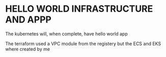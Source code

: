 # HELLO WORLD INFRASTRUCTURE AND APPP

The kubernetes will, when complete, have hello world app

The terraform used a VPC module from the registery but the ECS and EKS where created by me
